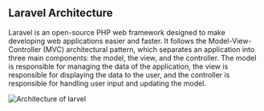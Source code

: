 ## Laravel Architecture

Laravel is an open-source PHP web framework designed to make developing web applications easier and faster. It follows the Model-View-Controller (MVC) architectural pattern, which separates an application into three main components: the model, the view, and the controller. The model is responsible for managing the data of the application, the view is responsible for displaying the data to the user, and the controller is responsible for handling user input and updating the model.


![Architecture of larvel]([http://url/to/img.png](https://dev-to-uploads.s3.amazonaws.com/uploads/articles/ui2ok52dr7zgxrygkmbi.png) )
